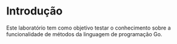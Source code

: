 # Introdução

Este laboratório tem como objetivo testar o conhecimento sobre a funcionalidade de métodos da linguagem de programação Go.

